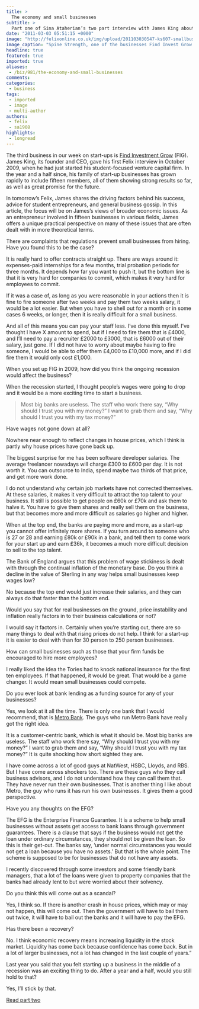 ```yaml
---
title: >
  The economy and small businesses
subtitle: >
  Part one of Sina Ataherian’s two part interview with James King about Find Invest Grow, the student-focus venture capital firm he founded in late 2009
date: "2011-03-03 05:51:15 +0000"
image: "http://felixonline.co.uk/img/upload/201103030547-ks607-smallbus.jpg"
image_caption: "Spine Strength, one of the businesses Find Invest Grow has supported"
headline: true
featured: true
imported: true
aliases:
 - /biz/981/the-economy-and-small-businesses
comments:
categories:
 - business
tags:
 - imported
 - image
 - multi-author
authors:
 - felix
 - sa1908
highlights:
 - longread
---
```


The third business in our week on start-ups is [Find Investment Grow](http://www.findinvestgrow.com/) (FIG). James King, its founder and CEO, gave his first Felix interview in October 2009, when he had just started his student-focused venture capital firm. In the year and a half since, his family of start-up businesses has grown rapidly to include fifteen members, all of them showing strong results so far, as well as great promise for the future.

In tomorrow’s Felix, James shares the driving factors behind his success, advice for student entrepreneurs, and general business gossip. In this article, the focus will be on James’s views of broader economic issues. As an entrepreneur involved in fifteen businesses in various fields, James offers a unique practical perspective on many of these issues that are often dealt with in more theoretical terms.

There are complaints that regulations prevent small businesses from hiring. Have you found this to be the case?

It is really hard to offer contracts straight up. There are ways around it: expenses-paid internships for a few months, trial probation periods for three months. It depends how far you want to push it, but the bottom line is that it is very hard for companies to commit, which makes it very hard for employees to commit.

If it was a case of, as long as you were reasonable in your actions then it is fine to fire someone after two weeks and pay them two weeks salary, it would be a lot easier. But when you have to shell out for a month or in some cases 6 weeks, or longer, then it is really difficult for a small business.

And all of this means you can pay your staff less. I’ve done this myself. I’ve thought I have X amount to spend, but if I need to fire them that is £4000, and I’ll need to pay a recruiter £2000 to £3000, that is £6000 out of their salary, just gone. If I did not have to worry about maybe having to fire someone, I would be able to offer them £4,000 to £10,000 more, and if I did fire them it would only cost £1,000.

When you set up FIG in 2009, how did you think the ongoing recession would affect the business?

When the recession started, I thought people’s wages were going to drop and it would be a more exciting time to start a business.

> Most big banks are useless. The staff who work there say, “Why should I trust you with my money?” I want to grab them and say, “Why should I trust you with my tax money?”

Have wages not gone down at all?

Nowhere near enough to reflect changes in house prices, which I think is partly why house prices have gone back up.

The biggest surprise for me has been software developer salaries. The average freelancer nowadays will charge £300 to £600 per day. It is not worth it. You can outsource to India, spend maybe two thirds of that price, and get more work done.

I do not understand why certain job markets have not corrected themselves. At these salaries, it makes it very difficult to attract the top talent to your business. It still is possible to get people on £60k or £70k and ask them to halve it. You have to give them shares and really sell them on the business, but that becomes more and more difficult as salaries go higher and higher.

When at the top end, the banks are paying more and more, as a start-up you cannot offer infinitely more shares. If you turn around to someone who is 27 or 28 and earning £80k or £90k in a bank, and tell them to come work for your start up and earn £36k, it becomes a much more difficult decision to sell to the top talent.

The Bank of England argues that this problem of wage stickiness is dealt with through the continual inflation of the monetary base. Do you think a decline in the value of Sterling in any way helps small businesses keep wages low?

No because the top end would just increase their salaries, and they can always do that faster than the bottom end.

Would you say that for real businesses on the ground, price instability and inflation really factors in to their business calculations or not?

I would say it factors in. Certainly when you’re starting out, there are so many things to deal with that rising prices do not help. I think for a start-up it is easier to deal with than for 30 person to 250 person businesses.

How can small businesses such as those that your firm funds be encouraged to hire more employees?

I really liked the idea the Tories had to knock national insurance for the first ten employees. If that happened, it would be great. That would be a game changer. It would mean small businesses could compete.

Do you ever look at bank lending as a funding source for any of your businesses?

Yes, we look at it all the time. There is only one bank that I would recommend, that is [Metro Bank](http://www.metrobankonline.co.uk). The guys who run Metro Bank have really got the right idea.

It is a customer-centric bank, which is what it should be. Most big banks are useless. The staff who work there say, “Why should I trust you with my money?” I want to grab them and say, “Why should I trust you with my tax money?” It is quite shocking how short sighted they are.

I have come across a lot of good guys at NatWest, HSBC, Lloyds, and RBS. But I have come across shockers too. There are these guys who they call business advisors, and I do not understand how they can call them that. They have never run their own businesses. That is another thing I like about Metro, the guy who runs it has run his own businesses. It gives them a good perspective.

Have you any thoughts on the EFG?

The EFG is the Enterprise Finance Guarantee. It is a scheme to help small businesses without assets get access to bank loans through government guarantees. There is a clause that says if the business would not get the loan under ordinary circumstances, they should not be given the loan. So this is their get-out. The banks say, ‘under normal circumstances you would not get a loan because you have no assets.’ But that is the whole point. The scheme is supposed to be for businesses that do not have any assets.

I recently discovered through some investors and some friendly bank managers, that a lot of the loans were given to property companies that the banks had already lent to but were worried about their solvency.

Do you think this will come out as a scandal?

Yes, I think so. If there is another crash in house prices, which may or may not happen, this will come out. Then the government will have to bail them out twice, it will have to bail out the banks and it will have to pay the EFG.

Has there been a recovery?

No. I think economic recovery means increasing liquidity in the stock market. Liquidity has come back because confidence has come back. But in a lot of larger businesses, not a lot has changed in the last couple of years.”

Last year you said that you felt starting up a business in the middle of a recession was an exciting thing to do. After a year and a half, would you still hold to that?

Yes, I’ll stick by that.

[Read part two](http://felixonline.co.uk/?article=1013)
